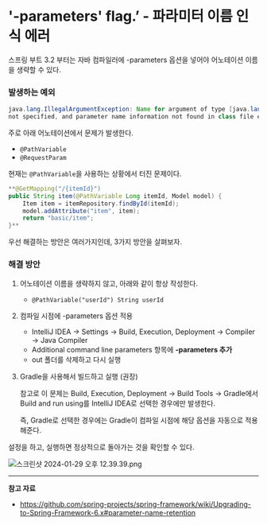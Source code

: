 # '-parameters' flag.’ - **파라미터 이름 인식 에러**

스프링 부트 3.2 부터는 자바 컴파일러에 -parameters 옵션을 넣어야 어노테이션 이름을 생략할 수 있다.

### 발생하는 예외

```java
java.lang.IllegalArgumentException: Name for argument of type [java.lang.String]
not specified, and parameter name information not found in class file either.
```

주로 아래 어노테이션에서 문제가 발생한다.

- `@PathVariable`
- `@RequestParam`

현재는 `@PathVariable`을 사용하는 상황에서 터진 문제이다.

```java
**@GetMapping("/{itemId}")
public String item(@PathVariable Long itemId, Model model) {
    Item item = itemRepository.findById(itemId);
    model.addAttribute("item", item);
    return "basic/item";
}**
```

우선 해결하는 방안은 여러가지인데, 3가지 방안을 살펴보자.

### 해결 방안

1. 어노테이션 이름을 생략하지 않고, 아래와 같이 항상 작성한다.
    - `@PathVariable("userId") String userId`
2. 컴파일 시점에 -parameters 옵션 적용
    - IntelliJ IDEA → Settings → Build, Execution, Deployment → Compiler → Java Compiler
    - Additional command line parameters 항목에 **-parameters 추가**
    - out 폴더를 삭제하고 다시 실행
3. Gradle을 사용해서 빌드하고 실행 (권장)
    
    참고로 이 문제는 Build, Execution, Deployment -> Build Tools -> Gradle에서 Build and run using를 IntelliJ IDEA로 선택한 경우에만 발생한다.
    
    즉, Gradle로 선택한 경우에는 Gradle이 컴파일 시점에 해당 옵션을 자동으로 적용해준다.
    

설정을 하고, 실행하면 정상적으로 돌아가는 것을 확인할 수 있다.

![스크린샷 2024-01-29 오후 12.39.39.png](https://github.com/Heo-y-y/development-blog/assets/112863029/b7a89ed9-0105-40f0-89c6-fd4449db1e00)

---

**참고 자료**

- <https://github.com/spring-projects/spring-framework/wiki/Upgrading-to-Spring-Framework-6.x#parameter-name-retention>
